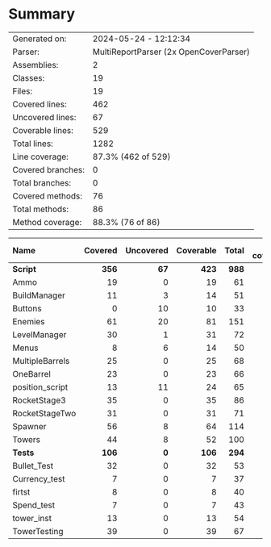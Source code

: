 ﻿# Summary
|||
|:---|:---|
| Generated on: | 2024-05-24 - 12:12:34 |
| Parser: | MultiReportParser (2x OpenCoverParser) |
| Assemblies: | 2 |
| Classes: | 19 |
| Files: | 19 |
| Covered lines: | 462 |
| Uncovered lines: | 67 |
| Coverable lines: | 529 |
| Total lines: | 1282 |
| Line coverage: | 87.3% (462 of 529) |
| Covered branches: | 0 |
| Total branches: | 0 |
| Covered methods: | 76 |
| Total methods: | 86 |
| Method coverage: | 88.3% (76 of 86) |

|**Name**|**Covered**|**Uncovered**|**Coverable**|**Total**|**Line coverage**|**Covered**|**Total**|**Branch coverage**|**Covered**|**Total**|**Method coverage**|
|:---|---:|---:|---:|---:|---:|---:|---:|---:|---:|---:|---:|
|**Script**|**356**|**67**|**423**|**988**|**84.1%**|**0**|**0**|****|**65**|**75**|**86.6%**|
|Ammo|19|0|19|61|100%|0|0||1|1|100%|
|BuildManager|11|3|14|51|78.5%|0|0||5|6|83.3%|
|Buttons|0|10|10|33|0%|0|0||0|4|0%|
|Enemies|61|20|81|151|75.3%|0|0||8|8|100%|
|LevelManager|30|1|31|72|96.7%|0|0||7|7|100%|
|Menus|8|6|14|50|57.1%|0|0||4|6|66.6%|
|MultipleBarrels|25|0|25|68|100%|0|0||3|3|100%|
|OneBarrel|23|0|23|66|100%|0|0||4|4|100%|
|position_script|13|11|24|65|54.1%|0|0||3|5|60%|
|RocketStage3|35|0|35|86|100%|0|0||3|3|100%|
|RocketStageTwo|31|0|31|71|100%|0|0||3|3|100%|
|Spawner|56|8|64|114|87.5%|0|0||10|10|100%|
|Towers|44|8|52|100|84.6%|0|0||14|15|93.3%|
|**Tests**|**106**|**0**|**106**|**294**|**100%**|**0**|**0**|****|**11**|**11**|**100%**|
|Bullet_Test|32|0|32|53|100%|0|0||2|2|100%|
|Currency_test|7|0|7|37|100%|0|0||1|1|100%|
|firtst|8|0|8|40|100%|0|0||1|1|100%|
|Spend_test|7|0|7|43|100%|0|0||1|1|100%|
|tower_inst|13|0|13|54|100%|0|0||1|1|100%|
|TowerTesting|39|0|39|67|100%|0|0||5|5|100%|
